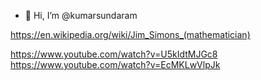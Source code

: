 - 👋 Hi, I’m @kumarsundaram

https://en.wikipedia.org/wiki/Jim_Simons_(mathematician)

https://www.youtube.com/watch?v=U5kIdtMJGc8
https://www.youtube.com/watch?v=EcMKLwVlpJk
